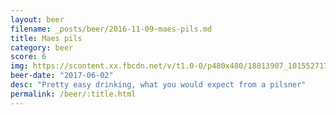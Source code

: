 ```yaml
---
layout: beer
filename: _posts/beer/2016-11-09-maes-pils.md
title: Maes pils
category: beer
score: 6
img: https://scontent.xx.fbcdn.net/v/t1.0-0/p480x480/18813907_10155271709033745_6219619968574158024_n.jpg?oh=e471195455b6db20bf5708a2de04e63f&oe=59FF6728
beer-date: "2017-06-02"
desc: "Pretty easy drinking, what you would expect from a pilsner"
permalink: /beer/:title.html
---
```

